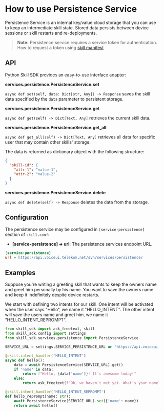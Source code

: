 # How to use Persistence Service

Persistence Service is an internal key/value cloud storage that you can use to keep an intermediate skill state. 
Stored data persists between device sessions or skill restarts and re-deployments.

> **Note:** Persistence service requires a service token for authentication. 
> How to request a token using [skill manifest](skill_manifest.md)

## API

Python Skill SDK provides an easy-to-use interface adapter:

 **services.persistence.PersistenceService.set**

`async def set(self, data: Dict[str, Any]) -> Response` saves the skill data specified by the `data` parameter to persistent storage.

**services.persistence.PersistenceService.get**

`async def get(self) -> Dict[Text, Any]` retrieves the current skill data.

**services.persistence.PersistenceService.get_all**

`async def get_all(self) -> Dict[Text, Any]` retrieves all data for specific user that may contain other skills' storage.

The data is returned as dictionary object with the following structure:

```json
{
  "skill-id": {
    "attr-1": "value-1",
    "attr-2": "value-2"
  }
}
``` 

**services.persistence.PersistenceService.delete**

`async def delete(self) -> Response` deletes the data from the storage.


## Configuration

The persistence service may be configured in `[service-persistence]` section of `skill.conf`:

- **[service-persistence] → url**: The persistence services endpoint URL.

```ini
[service-persistence]
url = https://api.voiceui.telekom.net/svh/services/persistence/
```

## Examples

Suppose you're writing a greeting skill that wants to keep the owners name and greet him personally by his name. 
You want to save the owners name and keep it indefinitely despite device restarts.

We start with defining two intents for our skill. One intent will be activated when the user says "Hello", we name it "HELLO_INTENT".
The other intent will save the users name and greet him, we name it "HELLO_INTENT_REPROMPT".

```python
from skill_sdk import ask_freetext, skill
from skill_sdk.config import settings
from skill_sdk.services.persistence import PersistenceService

SERVICE_URL = settings.SERVICE_PERSISTENCE_URL or "https://api.voiceui.telekom.net/svh/services/persistence/" 

@skill.intent_handler('HELLO_INTENT')
async def hello():
    data = await PersistenceService(SERVICE_URL).get()
    if 'name' in data:
        return f"Hello, {data['name']}! It's awesome today!"
    else:
        return ask_freetext(f"Oh, we haven't met yet. What's your name?")

@skill.intent_handler('HELLO_INTENT_REPROMPT')
def hello_reprompt(name: str):
    await PersistenceService(SERVICE_URL).set({'name': name})
    return await hello()
```
